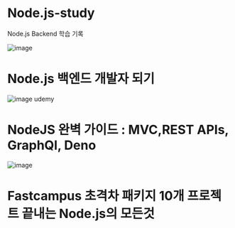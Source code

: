 # Node.js-study

Node.js Backend 학습 기록

![image](https://github.com/KOO612/Node.js-study/assets/137463862/81fa1f3a-e81a-4ec8-9f12-e63bec27337f)

<h1>Node.js 백엔드 개발자 되기</h1>

![image](https://github.com/KOO612/Node.js-study/assets/137463862/f2cae893-b447-4f2a-b23a-4f2faf595696)
udemy

<h1>NodeJS 완벽 가이드 : MVC,REST APIs, GraphQl, Deno</h1>

![image](https://github.com/KOO612/Node.js-study/assets/137463862/fdbc1f7b-e90a-4a08-9781-1a48b407a0a5)

<h1>Fastcampus
초격차 패키지
10개 프로젝트 끝내는 Node.js의 모든것</h1>
